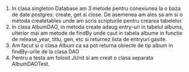 1) In clasa singleton Database am 3 metode pentru conexiunea la o baza de date postgres: create, get si close. De asemenea am ales sa am si o metoda createtables unde 
am scris scripturile pentru crearea tabelelor.
2) In clasa AlbumDAO, in metoda create adaug entry-uri in tabelul albums, ulterior mai am metode de findBy unde caut in tabela albume in functie de release_year, titlu, gen, etc
si returnez lista de entryuri gasite.
3) Am facut si o clasa Album ca sa pot returna obiecte de tip album in findBy-urile de la clasa DAO
4) Pentru a testa am folosit JUnit si am creat o clasa separata AlbumDAOTest.
